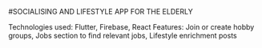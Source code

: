 #SOCIALISING AND LIFESTYLE APP FOR THE ELDERLY

Technologies used: Flutter, Firebase, React
Features: Join or create hobby groups, Jobs section to find relevant jobs, Lifestyle enrichment posts 
